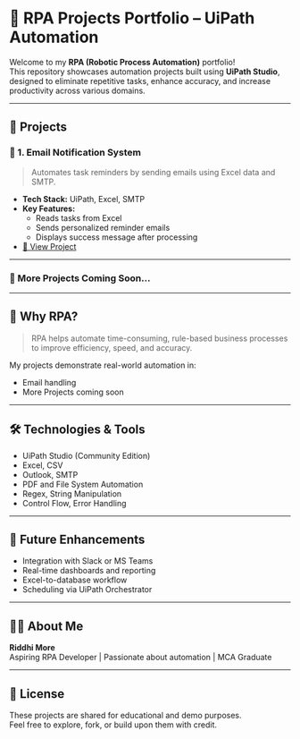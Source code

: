 # 🤖 RPA Projects Portfolio – UiPath Automation

Welcome to my **RPA (Robotic Process Automation)** portfolio!  
This repository showcases automation projects built using **UiPath Studio**, designed to eliminate repetitive tasks, enhance accuracy, and increase productivity across various domains.

---

## 📁 Projects

### 📧 1. Email Notification System
> Automates task reminders by sending emails using Excel data and SMTP.

- **Tech Stack:** UiPath, Excel, SMTP
- **Key Features:**
  - Reads tasks from Excel
  - Sends personalized reminder emails
  - Displays success message after processing
- [🔗 View Project](./Email-Notification-System)

---

### 🚧 More Projects Coming Soon...

--- 

## 🧠 Why RPA?

> RPA helps automate time-consuming, rule-based business processes to improve efficiency, speed, and accuracy.

My projects demonstrate real-world automation in:
- Email handling
- More Projects coming soon

---

## 🛠 Technologies & Tools

- UiPath Studio (Community Edition)
- Excel, CSV
- Outlook, SMTP
- PDF and File System Automation
- Regex, String Manipulation
- Control Flow, Error Handling

---

## 🚀 Future Enhancements

- Integration with Slack or MS Teams
- Real-time dashboards and reporting
- Excel-to-database workflow
- Scheduling via UiPath Orchestrator

---

## 👩‍💻 About Me

**Riddhi More**  
Aspiring RPA Developer | Passionate about automation | MCA Graduate  

---

## 📄 License

These projects are shared for educational and demo purposes.  
Feel free to explore, fork, or build upon them with credit.

